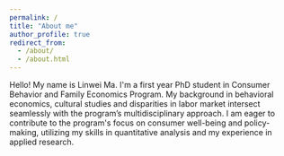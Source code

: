 ```yaml
---
permalink: /
title: "About me"
author_profile: true
redirect_from: 
  - /about/
  - /about.html
---
```

Hello! My name is Linwei Ma. I'm a first year PhD student in Consumer Behavior and Family Economics Program. My background in behavioral economics, cultural studies and disparities in labor market intersect seamlessly with the program’s multidisciplinary approach. I am eager to contribute to the program's focus on consumer well-being and policy- making, utilizing my skills in quantitative analysis and my experience in applied research.
